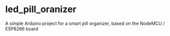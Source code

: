 # led_pill_oranizer
 A simple Arduino project for a smart pill organizer, based on the NodeMCU / ESP8266 board
